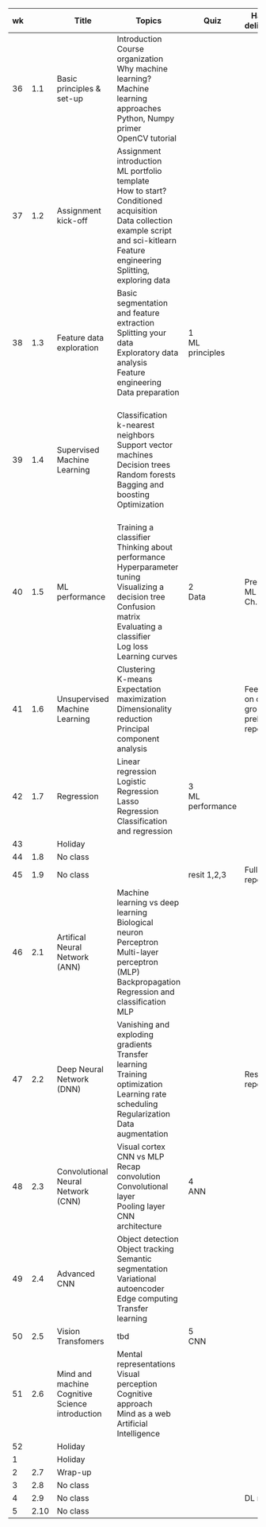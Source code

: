 | wk |  | Title | Topics | Quiz | Hand in deliverable | Géron (Ed3) | Bradski |
|----|------|-------|--------|------|------------------|------------------|------------------|
| 36 | 1.1 | Basic principles & set-up | Introduction <br> Course organization <br> Why machine learning? <br> Machine learning approaches <br> Python, Numpy primer <br> OpenCV tutorial | | | 1 | 769-779 |
| 37 | 1.2 | Assignment kick-off | Assignment introduction <br> ML portfolio template <br> How to start? Conditioned acquisition <br> Data collection example script and sci-kitlearn <br> Feature engineering <br> Splitting, exploring data | | | 1 | 770-771 |
| 38 | 1.3 | Feature data exploration| Basic segmentation and feature extraction <br> Splitting your data <br> Exploratory data analysis <br> Feature engineering <br> Data preparation | 1 <br>  ML principles | | 2.1 <br> 2.4 - 2.5| 799-848 <br> 859-864 <br> 875-906 |
| 39 | 1.4 | Supervised Machine Learning | Classification <br> k-nearest neighbors <br> Support vector machines <br> Decision trees <br> Random forests <br> Bagging and boosting <br> Optimization | | | 3.1 -3.2 <br> 3.4 <br> 3.6 - 3.7 <br> 5.1 - 5.2 <br> 6.1 - 6.3 <br> 6.7 <br> 7.1 - 7.4  | |
| 40 | 1.5 | ML performance | Training a classifier <br> Thinking about performance <br> Hyperparameter tuning <br> Visualizing a decision tree <br> Confusion matrix <br> Evaluating a classifier <br> Log loss <br> Learning curves | 2 <br> Data | Preliminary ML report, Ch. 1-3 | 3.3 <br> 3.5 | 864 |
| 41 | 1.6 | Unsupervised Machine Learning | Clustering <br> K-means <br> Expectation maximization <br> Dimensionality reduction <br> Principal component analysis | | Feedback on other groups' preliminary report | 8.1 - 8.4 <br> 9 |
| 42 | 1.7 | Regression | Linear regression <br> Logistic Regression <br> Lasso Regression <br> Classification and regression | 3 <br> ML performance | | 4 | 786-792 |
| 43 | | Holiday | | | |   |   |
| 44 | 1.8 | No class | | | |   |   |
| 45 | 1.9 | No class | | resit 1,2,3 | Full ML report |   |   |
| 46 | 2.1 | Artifical Neural Network (ANN)| Machine learning vs deep learning <br> Biological neuron <br> Perceptron <br> Multi-layer perceptron (MLP) <br> Backpropagation <br> Regression and classification MLP| | |   |   |
| 47 | 2.2 | Deep Neural Network (DNN) | Vanishing and exploding gradients <br> Transfer learning <br> Training optimization <br> Learning rate scheduling <br> Regularization <br> Data augmentation | | Resit ML report |   |   |
| 48 | 2.3 | Convolutional Neural Network (CNN) | Visual cortex <br> CNN vs MLP <br> Recap convolution <br> Convolutional layer <br> Pooling layer <br> CNN architecture | 4 <br> ANN | |   |   |
| 49 | 2.4 | Advanced CNN | Object detection <br> Object tracking <br> Semantic segmentation <br> Variational autoencoder <br> Edge computing <br> Transfer learning | | |   |   |
| 50 | 2.5 | Vision Transfomers | tbd | 5 <br> CNN | |   |   |
| 51 | 2.6 | Mind and machine <br> Cognitive Science introduction | Mental representations <br> Visual perception <br> Cognitive approach <br> Mind as a web <br> Artificial Intelligence | | |   |   |
| 52 | | Holiday | | | |   |   |
| 1 | | Holiday | | | |   |   |
| 2 | 2.7 | Wrap-up| | | |   |   |
| 3 | 2.8 | No class | | | |   |   |
| 4 | 2.9 | No class | | | DL report |   |   |
| 5 | 2.10 | No class | | | |   |   |
